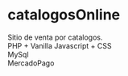 # catalogosOnline<br>
Sitio de venta por catalogos.<br>
PHP + Vanilla Javascript + CSS <br>
MySql<br>
MercadoPago<br>
